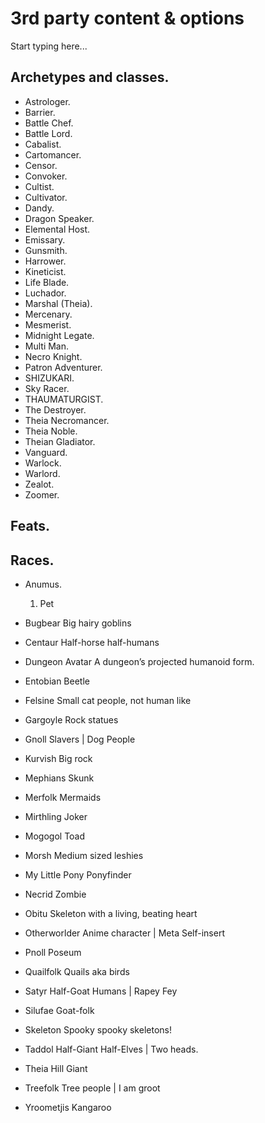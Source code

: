 # 3rd party content &amp; options

Start typing here...

## Archetypes and classes.

- Astrologer.
- Barrier.
- Battle Chef.
- Battle Lord.
- Cabalist.
- Cartomancer.
- Censor.
- Convoker.
- Cultist.
- Cultivator.
- Dandy.
- Dragon Speaker.
- Elemental Host.
- Emissary.
- Gunsmith.
- Harrower.
- Kineticist.
- Life Blade.
- Luchador.
- Marshal (Theia).
- Mercenary.
- Mesmerist.
- Midnight Legate.
- Multi Man.
- Necro Knight.
- Patron Adventurer.
- SHIZUKARI.
- Sky Racer.
- THAUMATURGIST.
- The Destroyer.
- Theia Necromancer.
- Theia Noble.
- Theian Gladiator.
- Vanguard.
- Warlock.
- Warlord.
- Zealot.
- Zoomer.

## Feats.

## Races.

- Anumus.
  1. Pet
  
- Bugbear	Big hairy goblins 
- Centaur	Half-horse half-humans 
- Dungeon Avatar	A dungeon’s projected humanoid form. 
- Entobian	Beetle 
- Felsine	Small cat people, not human like 
- Gargoyle	Rock statues 
- Gnoll	Slavers | Dog People 
- Kurvish	Big rock 
- Mephians	Skunk 
- Merfolk	Mermaids 
- Mirthling	Joker 
- Mogogol	Toad 
- Morsh	Medium sized leshies 
- My Little Pony	Ponyfinder 
- Necrid	Zombie 
- Obitu	Skeleton with a living, beating heart 
- Otherworlder	Anime character | Meta Self-insert 
- Pnoll	Poseum 
- Quailfolk	Quails aka birds 
- Satyr	Half-Goat Humans | Rapey Fey 
- Silufae	Goat-folk 
- Skeleton	Spooky spooky skeletons!
- Taddol	Half-Giant Half-Elves | Two heads. 
- Theia Hill Giant 
- Treefolk	Tree people | I am groot 
- Yroometjis	Kangaroo
